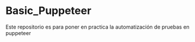 # Basic_Puppeteer
Este repositorio es para poner en practica la automatización de pruebas en puppeteer
